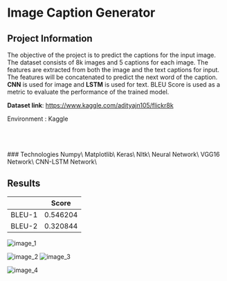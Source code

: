 
# Image Caption Generator

## Project Information

The objective of the project is to predict the captions for the input image. The dataset consists of 8k images and 5 captions for each image. The features are extracted from both the image and the text captions for input. The features will be concatenated to predict the next word of the caption. **CNN** is used for image and **LSTM** is used for text. BLEU Score is used as a metric to evaluate the performance of the trained model.




**Dataset link**: https://www.kaggle.com/adityajn105/flickr8k



Environment : Kaggle

<br/>
<br/>
<br/>
### Technologies
Numpy\
Matplotlib\
Keras\
Nltk\
Neural Network\
VGG16 Network\
CNN-LSTM Network\

## Results

|               | Score         |
| ------------- | ------------- |
|   BLEU-1      |   0.546204    |
|   BLEU-2      |   0.320844    |



![image_1](https://user-images.githubusercontent.com/72246104/159900922-c4130869-bba4-44af-81a2-968ae02b7a40.PNG)

![image_2](https://user-images.githubusercontent.com/72246104/159900968-ec103d85-4ffd-4e64-9cb1-783c1399c40e.PNG)
![image_3](https://user-images.githubusercontent.com/72246104/159900979-a504abdd-b91a-41ce-a361-4efe5a08b07d.PNG)

![image_4](https://user-images.githubusercontent.com/72246104/159900988-cd3c2f0b-3796-46a1-b4e1-8f61dd56a6ab.PNG)
